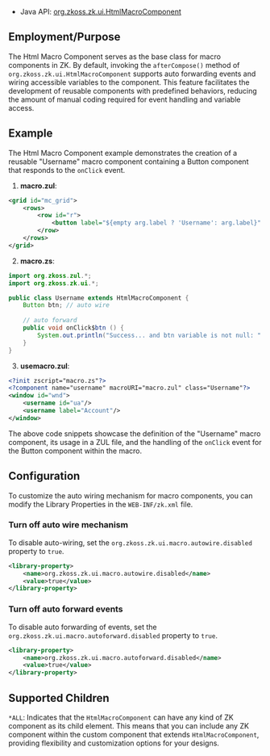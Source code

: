 
- Java API: [org.zkoss.zk.ui.HtmlMacroComponent](https://www.zkoss.org/javadoc/latest/zk/org/zkoss/zk/ui/HtmlMacroComponent.html)

## Employment/Purpose

The Html Macro Component serves as the base class for macro components in ZK. By default, invoking the `afterCompose()` method of `org.zkoss.zk.ui.HtmlMacroComponent` supports auto forwarding events and wiring accessible variables to the component. This feature facilitates the development of reusable components with predefined behaviors, reducing the amount of manual coding required for event handling and variable access.

## Example

The Html Macro Component example demonstrates the creation of a reusable "Username" macro component containing a Button component that responds to the `onClick` event.

1. **macro.zul**:
```xml
<grid id="mc_grid">
	<rows>
		<row id="r">
			<button label="${empty arg.label ? 'Username': arg.label}" id="btn"/>
		</row>
	</rows>
</grid>
```

2. **macro.zs**:
```java
import org.zkoss.zul.*;
import org.zkoss.zk.ui.*;

public class Username extends HtmlMacroComponent {
	Button btn; // auto wire
	
	// auto forward
	public void onClick$btn () {
		System.out.println("Success... and btn variable is not null: " + (btn != null));
	}
}
```

3. **usemacro.zul**:
```xml
<?init zscript="macro.zs"?>
<?component name="username" macroURI="macro.zul" class="Username"?>
<window id="wnd">
	<username id="ua"/>
	<username label="Account"/>
</window>
```

The above code snippets showcase the definition of the "Username" macro component, its usage in a ZUL file, and the handling of the `onClick` event for the Button component within the macro.

## Configuration

To customize the auto wiring mechanism for macro components, you can modify the Library Properties in the `WEB-INF/zk.xml` file.

### Turn off auto wire mechanism
To disable auto-wiring, set the `org.zkoss.zk.ui.macro.autowire.disabled` property to `true`.

```xml
<library-property>
	<name>org.zkoss.zk.ui.macro.autowire.disabled</name>
    <value>true</value>
</library-property>
```

### Turn off auto forward events
To disable auto forwarding of events, set the `org.zkoss.zk.ui.macro.autoforward.disabled` property to `true`.

```xml
<library-property>
	<name>org.zkoss.zk.ui.macro.autoforward.disabled</name>
    <value>true</value>
</library-property>
```

## Supported Children

`*ALL`: Indicates that the `HtmlMacroComponent` can have any kind of ZK component as its child element. This means that you can include any ZK component within the custom component that extends `HtmlMacroComponent`, providing flexibility and customization options for your designs.
